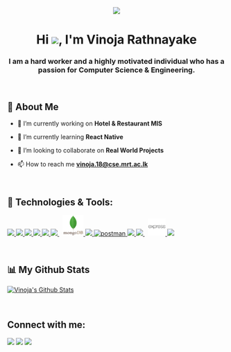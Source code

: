 <div align="center"><a href="#"><img width="30%" height="auto" src="https://image.freepik.com/free-vector/cute-girl-working-laptop-cartoon_138676-2958.jpg" height="100px"/></a></div>

<h1 align="center">Hi <img src="https://raw.githubusercontent.com/MartinHeinz/MartinHeinz/master/wave.gif" width="30px">, I'm Vinoja Rathnayake</h1>
<h3 align="center">I am a hard worker and a highly motivated individual who has a passion for Computer Science & Engineering.</h3>
<br>

## 🙋 About Me

- 🔭 I’m currently working on **Hotel & Restaurant MIS**

- 🌱 I’m currently learning **React Native**

- 👯 I’m looking to collaborate on **Real World Projects**

- 📫 How to reach me **vinoja.18@cse.mrt.ac.lk**

<br>

## 🚀 Technologies & Tools:

<p align="left"> 
    <a href="https://www.python.org" target="_blank"> <img src="https://img.icons8.com/color/48/000000/python.png"/> </a> 
    <a href="https://www.java.com" target="_blank"> <img src="https://img.icons8.com/color/48/000000/java-coffee-cup-logo.png"/> </a>
    <a href="https://www.w3.org/html/" target="_blank"> <img src="https://img.icons8.com/color/48/000000/html-5.png"/> </a> 
    <a href="https://www.w3schools.com/css/" target="_blank"> <img src="https://img.icons8.com/color/48/000000/css3.png"/> </a> 
    <a href="https://getbootstrap.com" target="_blank"> <img src="https://img.icons8.com/color/48/000000/bootstrap.png"/> </a> 
    <a style="padding-right:8px;" href="https://www.mysql.com/" target="_blank"> <img src="https://img.icons8.com/fluent/50/000000/mysql-logo.png"/> </a>
    <a href="https://www.mongodb.com/" target="_blank"> <img src="https://raw.githubusercontent.com/devicons/devicon/master/icons/mongodb/mongodb-original-wordmark.svg" alt="mongodb" width="48" height="48"/> </a>
     <a href="https://code.visualstudio.com/" target="_blank"> <img src="https://img.icons8.com/color/48/000000/visual-studio-code-2019.png"/> </a>
    <a href="https://postman.com" target="_blank"> <img src="https://www.vectorlogo.zone/logos/getpostman/getpostman-icon.svg" alt="postman" width="45" height="45"/> </a>
    <a href="https://reactjs.org/" target="_blank"> <img src="https://img.icons8.com/color/48/000000/react-native.png"/> </a>   
     <a style="padding-right:8px;" href="https://nodejs.org" target="_blank"> <img src="https://img.icons8.com/color/48/000000/nodejs.png"/> </a>  
    <a href="https://expressjs.com" target="_blank"> <img src="https://raw.githubusercontent.com/devicons/devicon/master/icons/express/express-original-wordmark.svg" alt="express" width="40" height="40"/>
     <a href="https://developer.mozilla.org/en-US/docs/Web/JavaScript" target="_blank"> <img src="https://img.icons8.com/color/48/000000/javascript.png"/> </a> </a>
</p>

<!-- [![React Badge](https://img.shields.io/badge/-React-61DBFB?style=for-the-badge&labelColor=black&logo=react&logoColor=61DBFB)](#)  [![Javascript Badge](https://img.shields.io/badge/-Javascript-F0DB4F?style=for-the-badge&labelColor=black&logo=javascript&logoColor=F0DB4F)](#) [![Typescript Badge](https://img.shields.io/badge/-Typescript-007acc?style=for-the-badge&labelColor=black&logo=typescript&logoColor=007acc)](#) [![Nodejs Badge](https://img.shields.io/badge/-Nodejs-3C873A?style=for-the-badge&labelColor=black&logo=node.js&logoColor=3C873A)](#) [![GraphQL Badge](https://img.shields.io/badge/-GraphQl-e535ab?style=for-the-badge&labelColor=black&logo=node.js&logoColor=e535ab)](#) -->


<!-- <p align="center">
    <a href="https://github.com/vinoja98/github-readme-streak-stats">
        <img title="🔥 Get streak stats for your profile at git.io/streak-stats" alt="Vinoja's streak" src="https://github-readme-streak-stats.herokuapp.com/?user=vinoja98&theme=black-ice&hide_border=true&stroke=0000&background=060A0CD0"/>
    </a>
</p> -->
<br>

## 📊 My Github Stats

<p align="left"> 
    <a href="https://github.com/vinoja98/github-readme-stats"><img alt="Vinoja's Github Stats" src="https://github-readme-stats.vercel.app/api?username=vinoja98&show_icons=true&count_private=true&theme=react&hide_border=true&bg_color=0D1117"/></a>

</p>
<br>

## Connect with me:
<p align="left">
<a href = "https://www.linkedin.com/in/vinoja-rathnayake/"><img src="https://img.icons8.com/fluent/48/000000/linkedin.png"/></a>
<a href = "https://www.hackerrank.com/vinoja"><img src="https://img.icons8.com/windows/48/000000/hackerrank.png"/></a>
<a href = "https://stackoverflow.com/users/15336971/vinoja"><img src="https://upload.wikimedia.org/wikipedia/commons/thumb/e/ef/Stack_Overflow_icon.svg/768px-Stack_Overflow_icon.svg.png" width='48'/></a>
</p>

<!-- ## ❤ Views and Followers
<a href="https://github.com/Meghna-DAS/github-profile-views-counter">
    <img src="https://komarev.com/ghpvc/?username=vinoja98">
</a>
<a href="https://github.com/vinoja98?tab=followers"><img src="https://img.shields.io/github/followers/SubhamRaoniar28?label=Followers&style=social" alt="GitHub Badge"></a> -->
